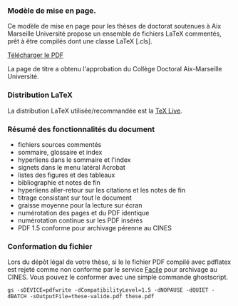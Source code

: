 ### Modèle de mise en page.
Ce modèle de mise en page pour les thèses de doctorat soutenues à Aix Marseille Université propose un ensemble de fichiers LaTeX commentés, prêt à être compilés dont une classe LaTeX [.cls].

[Télécharger le PDF](https://raw.githubusercontent.com/SCD-Aix-Marseille-Universite/latexamu/gh-pages/these.pdf)

La page de titre a obtenu l'approbation du Collège Doctoral Aix-Marseille Université.

### Distribution LaTeX

La distribution LaTeX utilisée/recommandée est la [TeX Live](http://www.tug.org/texlive/acquire-netinstall.html).

### Résumé des fonctionnalités du document

* fichiers sources commentés
* sommaire, glossaire et index
* hyperliens dans le sommaire et l'index
* signets dans le menu latéral Acrobat
* listes des figures et des tableaux
* bibliographie et notes de fin
* hyperliens aller-retour sur les citations et les notes de fin
* titrage consistant sur tout le document
* graisse moyenne pour la lecture sur écran
* numérotation des pages et du PDF identique
* numérotation continue sur les PDF insérés
* PDF 1.5 conforme pour archivage pérenne au CINES

### Conformation du fichier

Lors du dépôt légal de votre thèse, si le le fichier PDF compilé avec pdflatex est rejeté comme non conforme par le service [Facile](https://facile.cines.fr/) pour archivage au CINES. Vous pouvez le conformer avec une simple commande ghostscript.

```
gs -sDEVICE=pdfwrite -dCompatibilityLevel=1.5 -dNOPAUSE -dQUIET -dBATCH -sOutputFile=these-valide.pdf these.pdf
```

